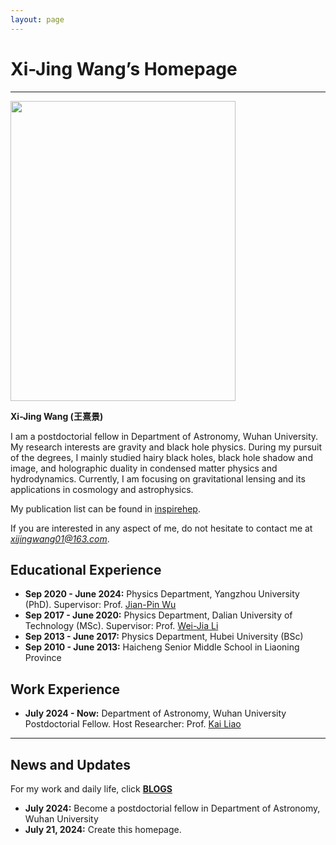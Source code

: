 ```yaml
---
layout: page
---
```


# Xi-Jing Wang’s Homepage

<hr>

<img src="https://wxj-gravity.github.io/caihanlin.png" class="floatpic" width="360" height="480">

**Xi-Jing Wang (王熹景)**

I am a postdoctorial fellow in Department of Astronomy, Wuhan University. My research interests are gravity and black hole physics. During my pursuit of the degrees, I mainly studied hairy black holes, black hole shadow and image, and holographic duality in condensed matter physics and hydrodynamics. Currently, I am focusing on gravitational lensing and its applications in cosmology and astrophysics.

My publication list can be found in [inspirehep](https://inspirehep.net/authors/1899373?ui-citation-summary=true).

If you are interested in any aspect of me, do not hesitate to contact me at *xijingwang01@163.com*.

## Educational Experience 

- **Sep 2020 - June 2024:** Physics Department, Yangzhou University (PhD).  Supervisor: Prof. [Jian-Pin Wu](https://wlxy.yzu.edu.cn/info/1091/7504.htm)
- **Sep 2017 - June 2020:** Physics Department, Dalian University of Technology (MSc). Supervisor: Prof. [Wei-Jia Li](https://faculty.dlut.edu.cn/liweijia/zh_CN/index.htm)
- **Sep 2013 - June 2017:** Physics Department, Hubei University (BSc)
- **Sep 2010 - June 2013:** Haicheng Senior Middle School in Liaoning Province

## Work Experience

- **July 2024 - Now:** Department of Astronomy, Wuhan University
  Postdoctorial Fellow. Host Researcher: Prof. [Kai Liao](https://jszy.whu.edu.cn/liaokai_lensing/zh_CN/index.htm)
  
---


## News and Updates
 For my work and daily life, click [**BLOGS**](https://wxj-gravity.github.io//blogs/)

- **July 2024:** Become a postdoctorial fellow in Department of Astronomy, Wuhan University
- **July 21, 2024:** Create this homepage.


